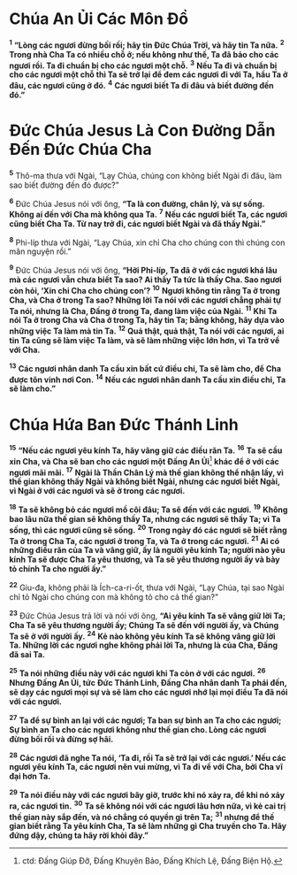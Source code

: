 # Chúa An Ủi Các Môn Ðồ
<sup><b>1</b></sup> **“Lòng các ngươi đừng bối rối; hãy tin Ðức Chúa Trời, và hãy tin Ta nữa.** <sup><b>2</b></sup> **Trong nhà Cha Ta có nhiều chỗ ở; nếu không như thế, Ta đã bảo cho các ngươi rồi. Ta đi chuẩn bị cho các ngươi một chỗ.** <sup><b>3</b></sup> **Nếu Ta đi và chuẩn bị cho các ngươi một chỗ thì Ta sẽ trở lại để đem các ngươi đi với Ta, hầu Ta ở đâu, các ngươi cũng ở đó.** <sup><b>4</b></sup> **Các ngươi biết Ta đi đâu và biết đường đến đó.”**


# Ðức Chúa Jesus Là Con Ðường Dẫn Ðến Ðức Chúa Cha
<sup><b>5</b></sup> Thô-ma thưa với Ngài, “Lạy Chúa, chúng con không biết Ngài đi đâu, làm sao biết đường đến đó được?”

<sup><b>6</b></sup> Ðức Chúa Jesus nói với ông, **“Ta là con đường, chân lý, và sự sống. Không ai đến với Cha mà không qua Ta.** <sup><b>7</b></sup> **Nếu các ngươi biết Ta, các ngươi cũng biết Cha Ta. Từ nay trở đi, các ngươi biết Ngài và đã thấy Ngài.”**

<sup><b>8</b></sup> Phi-líp thưa với Ngài, “Lạy Chúa, xin chỉ Cha cho chúng con thì chúng con mãn nguyện rồi.”

<sup><b>9</b></sup> Ðức Chúa Jesus nói với ông, **“Hỡi Phi-líp, Ta đã ở với các ngươi khá lâu mà các ngươi vẫn chưa biết Ta sao? Ai thấy Ta tức là thấy Cha. Sao ngươi còn hỏi, ‘Xin chỉ Cha cho chúng con’?** <sup><b>10</b></sup> **Ngươi không tin rằng Ta ở trong Cha, và Cha ở trong Ta sao? Những lời Ta nói với các ngươi chẳng phải tự Ta nói, nhưng là Cha, Ðấng ở trong Ta, đang làm việc của Ngài.** <sup><b>11</b></sup> **Khi Ta nói Ta ở trong Cha và Cha ở trong Ta, hãy tin Ta; bằng không, hãy dựa vào những việc Ta làm mà tin Ta.** <sup><b>12</b></sup> **Quả thật, quả thật, Ta nói với các ngươi, ai tin Ta cũng sẽ làm việc Ta làm, và sẽ làm những việc lớn hơn, vì Ta trở về với Cha.**

<sup><b>13</b></sup> **Các ngươi nhân danh Ta cầu xin bất cứ điều chi, Ta sẽ làm cho, để Cha được tôn vinh nơi Con.** <sup><b>14</b></sup> **Nếu các ngươi nhân danh Ta cầu xin điều chi, Ta sẽ làm cho.”**


# Chúa Hứa Ban Ðức Thánh Linh
<sup><b>15</b></sup> **“Nếu các ngươi yêu kính Ta, hãy vâng giữ các điều răn Ta.** <sup><b>16</b></sup> **Ta sẽ cầu xin Cha, và Cha sẽ ban cho các ngươi một Ðấng An Ủi**[^1-241fe674-3695-4528-8c1f-ec8b631615a7] **khác để ở với các ngươi mãi mãi.** <sup><b>17</b></sup> **Ngài là Thần Chân Lý mà thế gian không thể nhận lấy, vì thế gian không thấy Ngài và không biết Ngài, nhưng các ngươi biết Ngài, vì Ngài ở với các ngươi và sẽ ở trong các ngươi.**

<sup><b>18</b></sup> **Ta sẽ không bỏ các ngươi mồ côi đâu; Ta sẽ đến với các ngươi.** <sup><b>19</b></sup> **Không bao lâu nữa thế gian sẽ không thấy Ta, nhưng các ngươi sẽ thấy Ta; vì Ta sống, thì các ngươi cũng sẽ sống.** <sup><b>20</b></sup> **Trong ngày đó các ngươi sẽ biết rằng Ta ở trong Cha Ta, các ngươi ở trong Ta, và Ta ở trong các ngươi.** <sup><b>21</b></sup> **Ai có những điều răn của Ta và vâng giữ, ấy là người yêu kính Ta; người nào yêu kính Ta sẽ được Cha Ta yêu thương, và Ta sẽ yêu thương người ấy và bày tỏ chính Ta cho người ấy.”**

<sup><b>22</b></sup> Giu-đa, không phải là Ích-ca-ri-ốt, thưa với Ngài, “Lạy Chúa, tại sao Ngài chỉ tỏ Ngài cho chúng con mà không tỏ cho cả thế gian?”

<sup><b>23</b></sup> Ðức Chúa Jesus trả lời và nói với ông, **“Ai yêu kính Ta sẽ vâng giữ lời Ta; Cha Ta sẽ yêu thương người ấy; Chúng Ta sẽ đến với người ấy, và Chúng Ta sẽ ở với người ấy.** <sup><b>24</b></sup> **Kẻ nào không yêu kính Ta sẽ không vâng giữ lời Ta. Những lời các ngươi nghe không phải lời Ta, nhưng là của Cha, Ðấng đã sai Ta.**

<sup><b>25</b></sup> **Ta nói những điều này với các ngươi khi Ta còn ở với các ngươi.** <sup><b>26</b></sup> **Nhưng Ðấng An Ủi, tức Ðức Thánh Linh, Ðấng Cha nhân danh Ta phái đến, sẽ dạy các ngươi mọi sự và sẽ làm cho các ngươi nhớ lại mọi điều Ta đã nói với các ngươi.**

<sup><b>27</b></sup> **Ta để sự bình an lại với các ngươi; Ta ban sự bình an Ta cho các ngươi; Sự bình an Ta cho các ngươi không như thế gian cho. Lòng các ngươi đừng bối rối và đừng sợ hãi.**

<sup><b>28</b></sup> **Các ngươi đã nghe Ta nói, ‘Ta đi, rồi Ta sẽ trở lại với các ngươi.’ Nếu các ngươi yêu kính Ta, các ngươi nên vui mừng, vì Ta đi về với Cha, bởi Cha vĩ đại hơn Ta.**

<sup><b>29</b></sup> **Ta nói điều này với các ngươi bây giờ, trước khi nó xảy ra, để khi nó xảy ra, các ngươi tin.** <sup><b>30</b></sup> **Ta sẽ không nói với các ngươi lâu hơn nữa, vì kẻ cai trị thế gian này sắp đến, và nó chẳng có quyền gì trên Ta;** <sup><b>31</b></sup> **nhưng để thế gian biết rằng Ta yêu kính Cha, Ta sẽ làm những gì Cha truyền cho Ta. Hãy đứng dậy, chúng ta hãy rời khỏi đây.”**

[^1-241fe674-3695-4528-8c1f-ec8b631615a7]: ctd: Ðấng Giúp Ðỡ, Ðấng Khuyên Bảo, Ðấng Khích Lệ, Ðấng Biện Hộ.